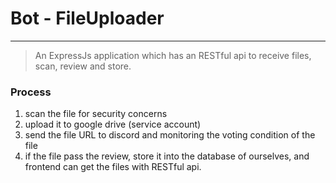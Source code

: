 # Bot - FileUploader
---
> An ExpressJs application which has an RESTful api to receive files, scan, review and store.

### Process
1. scan the file for security concerns  
2. upload it to google drive (service account)  
3. send the file URL to discord and monitoring the voting condition of the file  
4. if the file pass the review, store it into the database of ourselves, and frontend can get the files with RESTful api. 
